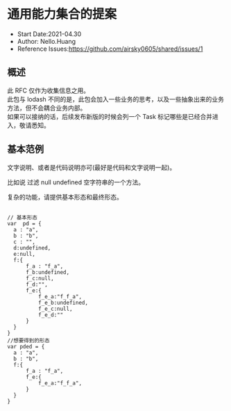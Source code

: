 # 通用能力集合的提案

- Start Date:2021-04.30
- Author: Nello.Huang
- Reference Issues:https://github.com/airsky0605/shared/issues/1

## 概述

此 RFC 仅作为收集信息之用。  
此包与 lodash 不同的是，此包会加入一些业务的思考，以及一些抽象出来的业务方法，但不会耦合业务内部。  
如果可以接纳的话，后续发布新版的时候会列一个 Task 标记哪些是已经合并进入，敬请悉知。

## 基本范例

文字说明、或者是代码说明亦可(最好是代码和文字说明一起)。

比如说 过滤 null undefined 空字符串的一个方法。

复杂的功能，请提供基本形态和最终形态。

```typescrit

// 基本形态
var  pd = {
  a : "a",
  b : "b",
  c : "",
  d:undefined,
  e:null,
  f:{
      f_a : "f_a",
      f_b:undefined,
      f_c:null,
      f_d:"",
      f_e:{
          f_e_a:"f_f_a",
          f_e_b:undefined,
          f_e_c:null,
          f_e_d:""
      }
  }
}
//想要得到的形态
var pded = {
  a : "a",
  b : "b",
  f:{
      f_a : "f_a",
      f_e:{
          f_e_a:"f_f_a",
      }
  }
}

```
